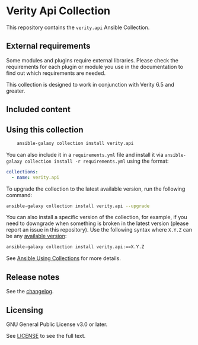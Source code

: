 # Verity Api Collection

This repository contains the `verity.api` Ansible Collection.

<!--start requires_ansible-->
<!--end requires_ansible-->

## External requirements

Some modules and plugins require external libraries. Please check the
requirements for each plugin or module you use in the documentation to find out
which requirements are needed.

This collection is designed to work in conjunction with Verity 6.5 and greater.

## Included content

<!--start collection content-->
<!--end collection content-->

## Using this collection

```bash
    ansible-galaxy collection install verity.api
```

You can also include it in a `requirements.yml` file and install it via
`ansible-galaxy collection install -r requirements.yml` using the format:

```yaml
collections:
  - name: verity.api
```

To upgrade the collection to the latest available version, run the following
command:

```bash
ansible-galaxy collection install verity.api --upgrade
```

You can also install a specific version of the collection, for example, if you
need to downgrade when something is broken in the latest version (please report
an issue in this repository). Use the following syntax where `X.Y.Z` can be any
[available version](https://galaxy.ansible.com/verity/api):

```bash
ansible-galaxy collection install verity.api:==X.Y.Z
```

See
[Ansible Using Collections](https://docs.ansible.com/ansible/latest/user_guide/collections_using.html)
for more details.

## Release notes

See the
[changelog](https://github.com/ansible-collections/verity.api/tree/main/CHANGELOG.rst).


## Licensing

GNU General Public License v3.0 or later.

See [LICENSE](https://www.gnu.org/licenses/gpl-3.0.txt) to see the full text.
